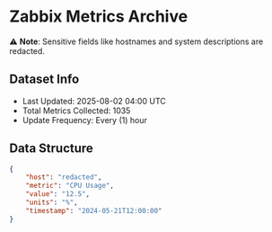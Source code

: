 # Zabbix Metrics Archive

⚠️ **Note**: Sensitive fields like hostnames and system descriptions are redacted.

## Dataset Info
- Last Updated: 2025-08-02 04:00 UTC
- Total Metrics Collected: 1035
- Update Frequency: Every (1) hour

## Data Structure
```json
{
    "host": "redacted",
    "metric": "CPU Usage",
    "value": "12.5",
    "units": "%",
    "timestamp": "2024-05-21T12:00:00"
}
```
